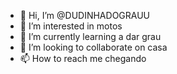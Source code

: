 - 👋 Hi, I’m @DUDINHADOGRAUU
- 👀 I’m interested in motos
- 🌱 I’m currently learning a dar grau
- 💞️ I’m looking to collaborate on casa
- 📫 How to reach me chegando

<!---
DUDINHADOGRAUU/DUDINHADOGRAUU is a ✨ special ✨ repository because its `README.md` (this file) appears on your GitHub profile.
You can click the Preview link to take a look at your changes.
--->

